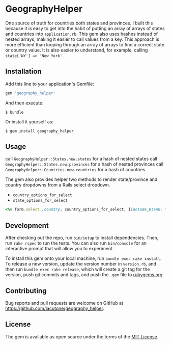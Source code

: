 # GeographyHelper

One source of truth for countries both states and provinces. I built this because it is easy to get into the habit of putting an array of arrays of states and countries into `application.rb`. This gem also uses hashes instead of nested arrays, making it easier to call values from a key. This approach is more efficient than looping through an array of arrays to find a correct state or country value. It is also easier to understand, for example, calling `state['NY'] => 'New York'`.

## Installation

Add this line to your application's Gemfile:

```ruby
gem 'geography_helper'
```

And then execute:

    $ bundle

Or install it yourself as:

    $ gem install geography_helper

## Usage

call `GeographyHelper::States.new.states` for a hash of nested states
call `GeographyHelper::States.new.provinces` for a hash of nested provinces
call `GeographyHelper::Countries.new.countries` for a hash of countries

The gem also provides helper two methods to render state/province and country dropdowns from a Rails select dropdown.

* `country_options_for_select`
* `state_options_for_select` 

``` ruby example.html.erb
<%= form.select :country, country_options_for_select, {include_blank: true} %>
```

## Development

After checking out the repo, run `bin/setup` to install dependencies. Then, run `rake rspec` to run the tests. You can also run `bin/console` for an interactive prompt that will allow you to experiment.

To install this gem onto your local machine, run `bundle exec rake install`. To release a new version, update the version number in `version.rb`, and then run `bundle exec rake release`, which will create a git tag for the version, push git commits and tags, and push the `.gem` file to [rubygems.org](https://rubygems.org).

## Contributing

Bug reports and pull requests are welcome on GitHub at https://github.com/iacutone/geography_helper.


## License

The gem is available as open source under the terms of the [MIT License](http://opensource.org/licenses/MIT).

